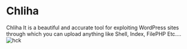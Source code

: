 # Chliha
Chliha It is a beautiful and accurate tool for exploiting WordPress sites through which you can upload anything like Shell, Index, FilePHP Etc....
![hck](https://user-images.githubusercontent.com/36074920/211628793-0c6e5558-faaa-49de-88df-e3e678be9132.png)
